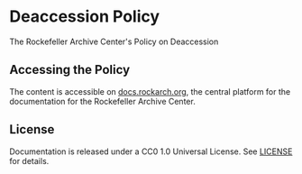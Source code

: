 # Deaccession Policy

The Rockefeller Archive Center's Policy on Deaccession

## Accessing the Policy

  The content is accessible on [docs.rockarch.org](docs.rockarch.org), the central platform for the documentation for the                   Rockefeller Archive Center.

## License

  Documentation is released under a CC0 1.0 Universal License. See [LICENSE](LICENSE.md) for details.
